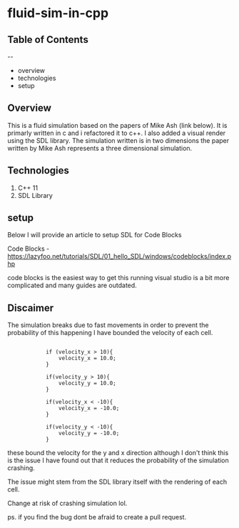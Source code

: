 # fluid-sim-in-cpp

## Table of Contents
--
+ overview
+ technologies
+ setup

## Overview
This is a fluid simulation based on the papers of Mike Ash (link below). It is primarly written in c and i refactored it to c++.
I also added a visual render using the SDL library. The simulation written is in two dimensions the paper written by Mike Ash represents
a three dimensional simulation.

## Technologies
1. C++ 11
2. SDL Library

## setup

Below I will provide an article to setup SDL for Code Blocks

Code Blocks - https://lazyfoo.net/tutorials/SDL/01_hello_SDL/windows/codeblocks/index.php

code blocks is the easiest way to get this running visual studio is a bit more complicated 
and many guides are outdated.

## Discaimer

The simulation breaks due to fast movements in order to prevent the probability
of this happening I have bounded the velocity of each cell.

```

            if (velocity_x > 10){
                velocity_x = 10.0;
            }

            if(velocity_y > 10){
                velocity_y = 10.0;
            }

            if(velocity_x < -10){
                velocity_x = -10.0;
            }

            if(velocity_y < -10){
                velocity_y = -10.0;
            }
```

these bound the velocity for the y and x direction
although I don't think this is the issue I have found out that
it reduces the probability of the simulation crashing.

The issue might stem from the SDL library itself with the rendering of each cell.

Change at risk of crashing simulation lol.

ps. if you find the bug dont be afraid to create a pull request.

